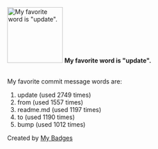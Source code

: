 <img src="https://my-badges.github.io/my-badges/favorite-word.png" alt="My favorite word is &quot;update&quot;." title="My favorite word is &quot;update&quot;." width="128">
<strong>My favorite word is &quot;update&quot;.</strong>
<br><br>

My favorite commit message words are:

1. update (used 2749 times)
2. from (used 1557 times)
3. readme.md (used 1197 times)
4. to (used 1190 times)
5. bump (used 1012 times)


Created by <a href="https://github.com/my-badges/my-badges">My Badges</a>